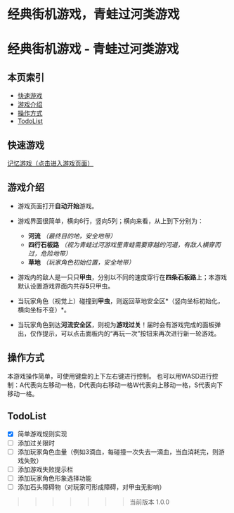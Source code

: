 经典街机游戏，青蛙过河类游戏
=======
# 经典街机游戏 - 青蛙过河类游戏

## <i class="icon-list"></i> 本页索引
* [快速游戏](#快速游戏)
* [游戏介绍](#游戏介绍)
* [操作方式](#操作方式)
* [TodoList](TodoList)

## 快速游戏

[记忆游戏（点击进入游戏页面）](https://sansregret.github.io/udacity/project-two/index)

## 游戏介绍
- 游戏页面打开**自动开始**游戏。
- 游戏界面很简单，横向6行，竖向5列；横向来看，从上到下分别为：
    - **河流** *（最终目的地，安全地带）*
    - **四行石板路** *（视为青蛙过河游戏里青蛙需要穿越的河道，有敌人横穿而过，危险地带）*
    - **草地** *（玩家角色初始位置，安全地带）*

- 游戏内的敌人是一只只**甲虫**，分别以不同的速度穿行在**四条石板路**上；本游戏默认设置游戏界面内共存**5**只甲虫。
- 当玩家角色（视觉上）碰撞到**甲虫**，则返回草地安全区*（竖向坐标初始化，横向坐标不变）*。
- 当玩家角色到达**河流安全区**，则视为**游戏过关**！届时会有游戏完成的面板弹出，仅作提示，可以点击面板内的“再玩一次”按钮来再次进行新一轮游戏。

## 操作方式
本游戏操作简单，可使用键盘的上下左右键进行控制。
也可以用WASD进行控制：A代表向左移动一格，D代表向右移动一格W代表向上移动一格，S代表向下移动一格。

## TodoList
- [x] 简单游戏规则实现
- [ ] 添加过关限时
- [ ] 添加玩家角色血量（例如3滴血，每碰撞一次失去一滴血，当血消耗完，则游戏失败）
- [ ] 添加游戏失败提示栏
- [ ] 添加玩家角色形象选择功能
- [ ] 添加石头障碍物（对玩家可形成障碍，对甲虫无影响）

>>>>>>> 当前版本 1.0.0
